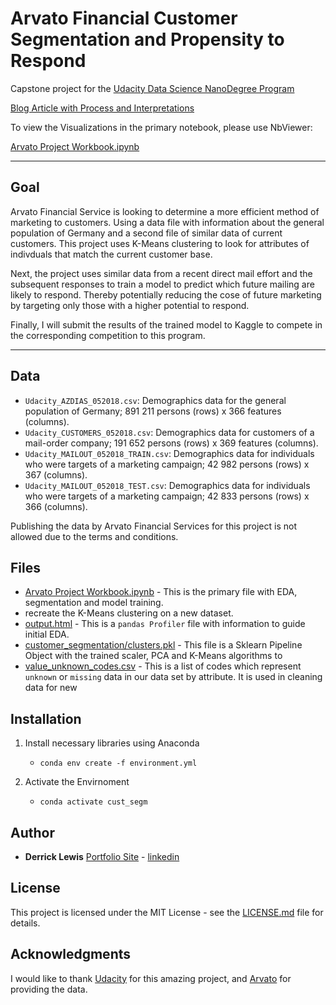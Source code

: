 
# Arvato Financial Customer Segmentation and Propensity to Respond

Capstone project for the [Udacity Data Science NanoDegree Program](https://www.udacity.com/course/data-scientist-nanodegree--nd025)

[Blog Article with Process and Interpretations](https://derrickjameslewis.medium.com/arvato-financial-customer-segmentation-and-propensity-to-respond-16876bd3c37c)

To view the Visualizations in the primary notebook, please use NbViewer:

[Arvato Project Workbook.ipynb](https://nbviewer.jupyter.org/github/lewi0332/arvato_financial_customer_segmentation/blob/master/Arvato%20Project%20Workbook.ipynb)

---

## Goal

Arvato Financial Service is looking to determine a more efficient method of marketing to customers. Using a data file with information about the general population of Germany and a second file of similar data of current customers. This project uses K-Means clustering to look for attributes of indivduals that match the current customer base.

Next, the project uses similar data from a recent direct mail effort and the subsequent responses to train a model to predict which future mailing are likely to respond. Thereby potentially reducing the cose of future marketing by targeting only those with a higher potential to respond. 

Finally, I will submit the results of the trained model to Kaggle to compete in the corresponding competition to this program. 

---

## Data

- `Udacity_AZDIAS_052018.csv`: Demographics data for the general population of Germany; 891 211 persons (rows) x 366 features (columns).
- `Udacity_CUSTOMERS_052018.csv`: Demographics data for customers of a mail-order company; 191 652 persons (rows) x 369 features (columns).
- `Udacity_MAILOUT_052018_TRAIN.csv`: Demographics data for individuals who were targets of a marketing campaign; 42 982 persons (rows) x 367 (columns).
- `Udacity_MAILOUT_052018_TEST.csv`: Demographics data for individuals who were targets of a marketing campaign; 42 833 persons (rows) x 366 (columns).

Publishing the data by Arvato Financial Services for this project is not allowed due to the terms and conditions.

## Files 

- [Arvato Project Workbook.ipynb](https://nbviewer.jupyter.org/github/lewi0332/arvato_financial_customer_segmentation/blob/master/Arvato%20Project%20Workbook.ipynb) - This is the primary file with EDA, segmentation and model training. 
- recreate the K-Means clustering on a new dataset.
- [output.html](output.html) - This is a `pandas Profiler` file with information to guide initial EDA. 
- [customer_segmentation/clusters.pkl](customer_segmentation/clusters.pkl) - This file is a Sklearn Pipeline Object with the trained scaler, PCA and K-Means algorithms to 
- [value_unknown_codes.csv](value_unknown_codes.csv) - This is a list of codes which represent `unknown` or `missing` data in our data set by attribute. It is used in cleaning data for new 
  
## Installation

1. Install necessary libraries using Anaconda
    - `conda env create -f environment.yml`

2. Activate the Envirnoment
    - `conda activate cust_segm`

## Author

-   **Derrick Lewis**  [Portfolio Site](https://www.derrickjameslewis.com) - [linkedin](https://www.linkedin.com/in/derrickjlewis/)


## License

This project is licensed under the MIT License - see the [LICENSE.md](LICENSE.md) file for details.

## Acknowledgments

I would like to thank [Udacity](https://eu.udacity.com/) for this amazing project, and [Arvato](https://www.arvato.com/)  for providing the data.